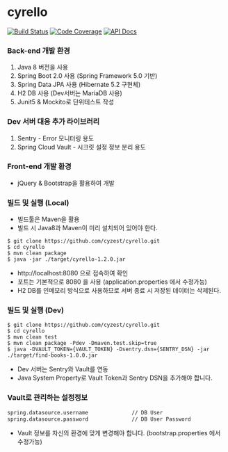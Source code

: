 # cyrello

[![Build Status](https://travis-ci.org/cyzest/cyrello.svg?branch=master)](https://travis-ci.org/cyzest/cyrello)
[![Code Coverage](https://codecov.io/gh/cyzest/cyrello/branch/master/graph/badge.svg)](https://codecov.io/gh/cyzest/cyrello)
[![API Docs](https://img.shields.io/badge/api--docs-open-blue.svg)](https://cyrello.cyzest.com/docs/api-docs.html)

### Back-end 개발 환경

1. Java 8 버전을 사용
1. Spring Boot 2.0 사용 (Spring Framework 5.0 기반)
1. Spring Data JPA 사용 (Hibernate 5.2 구현체)
1. H2 DB 사용 (Dev서버는 MariaDB 사용)
1. Junit5 & Mockito로 단위테스트 작성

### Dev 서버 대응 추가 라이브러리

1. Sentry - Error 모니터링 용도
1. Spring Cloud Vault - 시크릿 설정 정보 분리 용도

### Front-end 개발 환경

* jQuery & Bootstrap을 활용하여 개발

### 빌드 및 실행 (Local)

* 빌드툴은 Maven을 활용  
* 빌드 시 Java8과 Maven이 미리 설치되어 있어야 한다.
```console
$ git clone https://github.com/cyzest/cyrello.git
$ cd cyrello
$ mvn clean package
$ java -jar ./target/cyrello-1.2.0.jar
```
* http://localhost:8080 으로 접속하여 확인
* 포트는 기본적으로 8080 을 사용 (application.properties 에서 수정가능)
* H2 DB를 인메모리 방식으로 사용하므로 서버 종료 시 저장된 데이터는 삭제된다.

### 빌드 및 실행 (Dev)

```console
$ git clone https://github.com/cyzest/cyrello.git
$ cd cyrello
$ mvn clean test
$ mvn clean package -Pdev -Dmaven.test.skip=true
$ java -DVAULT_TOKEN={VAULT_TOKEN} -Dsentry.dsn={SENTRY_DSN} -jar ./target/find-books-1.0.0.jar
```
* Dev 서버는 Sentry와 Vault를 연동
* Java System Property로 Vault Token과 Sentry DSN을 추가해야 합니다.

### Vault로 관리하는 설정정보

```txt
spring.datasource.username              // DB User
spring.datasource.password              // DB User Password
```
* Vault 정보를 자신의 환경에 맞게 변경해야 합니다. (bootstrap.properties 에서 수정가능)